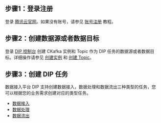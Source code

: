 

## 步骤1：登录注册

登录 [腾讯云官网](https://cloud.tencent.com/login)。如果没有账号，请参见 [账号注册](https://cloud.tencent.com/document/product/378/17985) 教程。



## 步骤2：创建数据源或者数据目标

登录 [DIP 控制台](https://console.cloud.tencent.com/ckafka/datahub-overview) 创建 CKafka 实例和 Topic 作为 DIP 任务的数据源或者数据目标。详细操作请参见 [创建实例](https://cloud.tencent.com/document/product/597/54839) 和 [创建 Topic](https://cloud.tencent.com/document/product/597/54854)。


## 步骤3：创建 DIP 任务

数据接入平台 DIP 支持创建数据接入，数据处理和数据流出三种类型的任务，您可以根据您的业务需求创建对应的类型任务。

- [数据接入](https://cloud.tencent.com/document/product/1591/74477)
- [数据处理](https://cloud.tencent.com/document/product/1591/74478)
- [数据流出](https://cloud.tencent.com/document/product/1591/74479)







